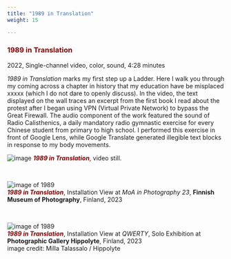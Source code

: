 ```yaml
---
title: "1989 in Translation"
weight: 15

---
```


### **<span style="color: #850000;">1989 in Translation</span>**



2022, Single-channel video, color, sound, 4:28 minutes  

*1989 in Translation* marks my first step up a Ladder. Here I walk you through my coming across a chapter in history that my education have be misplaced xxxxx (which I do not dare to openly discuss). In the video, the text displayed on the wall traces an excerpt from the first book I read about the protest after I began using VPN (Virtual Private Network) to bypass the Great Firewall. The audio component of the work featured the sound of Radio Calisthenics, a daily mandatory radio gymnastic exercise for every Chinese student from primary to high school. I performed this exercise in front of Google Lens, while Google Translate generated illegible text blocks in response to my body movements.



![image](/images/QWERTY/W/1989-1.png)
***<span style="color: #850000;">1989 in Translation</span>***, video still.
<p>&nbsp;</p>

![image of 1989](/images/ps.jpg)  
***<span style="color: #850000;">1989 in Translation</span>***, Installation View at *MoA in Photography 23*, **Finnish Museum of Photography**, Finland, 2023   
<p>&nbsp;</p>

![image of 1989](/images/Hippolyte/hippolyte-1989.jpg)  
***<span style="color: #850000;">1989 in Translation</span>***, Installation View at *QWERTY*, Solo Exhibition at **Photographic Gallery Hippolyte**, Finland, 2023      
image credit: Milla Talassalo / Hippolyte
  

